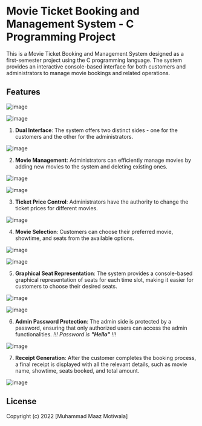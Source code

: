 # Movie Ticket Booking and Management System - C Programming Project


This is a Movie Ticket Booking and Management System designed as a first-semester project using the C programming language. The system provides an interactive console-based interface for both customers and administrators to manage movie bookings and related operations.


## Features


![image](https://github.com/M-Maaz-Motiwala/Cinema-Ticket-Booking-System/assets/126332717/ab7845d0-54da-4388-aa23-da02c020553a)


![image](https://github.com/M-Maaz-Motiwala/Cinema-Ticket-Booking-System/assets/126332717/699b9bfb-e0ff-4f3a-9956-8507870a292e)


1. **Dual Interface**: The system offers two distinct sides - one for the customers and the other for the administrators.


![image](https://github.com/M-Maaz-Motiwala/Cinema-Ticket-Booking-System/assets/126332717/ceedd6e4-ac71-46eb-a7f3-6f8e03dab7ab)


2. **Movie Management**: Administrators can efficiently manage movies by adding new movies to the system and deleting existing ones.


![image](https://github.com/M-Maaz-Motiwala/Cinema-Ticket-Booking-System/assets/126332717/6da3cbd6-0230-4436-aaa8-200fafcd2e89)


![image](https://github.com/M-Maaz-Motiwala/Cinema-Ticket-Booking-System/assets/126332717/5c85d680-79b0-4fbd-b2dc-63d451d8efec)



3. **Ticket Price Control**: Administrators have the authority to change the ticket prices for different movies.


![image](https://github.com/M-Maaz-Motiwala/Cinema-Ticket-Booking-System/assets/126332717/ef1fb6ae-0926-41d8-ab20-163bab9cb943)



4. **Movie Selection**: Customers can choose their preferred movie, showtime, and seats from the available options.


![image](https://github.com/M-Maaz-Motiwala/Cinema-Ticket-Booking-System/assets/126332717/68c066a1-6cf4-4742-8046-255da0b2a6e7)


![image](https://github.com/M-Maaz-Motiwala/Cinema-Ticket-Booking-System/assets/126332717/9503581b-3121-42b3-be9a-22414b8f73da)


5. **Graphical Seat Representation**: The system provides a console-based graphical representation of seats for each time slot, making it easier for customers to choose their desired seats.


![image](https://github.com/M-Maaz-Motiwala/Cinema-Ticket-Booking-System/assets/126332717/65b9b3e3-04fe-4878-93bc-608dea7e0770)


![image](https://github.com/M-Maaz-Motiwala/Cinema-Ticket-Booking-System/assets/126332717/b4028e9e-26be-49e5-8b7a-63249678b926)


6. **Admin Password Protection**: The admin side is protected by a password, ensuring that only authorized users can access the admin functionalities. *!!! Password is **"Hello"** !!!*


![image](https://github.com/M-Maaz-Motiwala/Cinema-Ticket-Booking-System/assets/126332717/1e60b74f-47b2-44bd-b423-d833fe725d86)


7. **Receipt Generation**: After the customer completes the booking process, a final receipt is displayed with all the relevant details, such as movie name, showtime, seats booked, and total amount.


![image](https://github.com/M-Maaz-Motiwala/Cinema-Ticket-Booking-System/assets/126332717/0f6a3ef6-770e-4e86-8900-581e0feb0cd9)


## License

Copyright (c) 2022 [Muhammad Maaz Motiwala]

